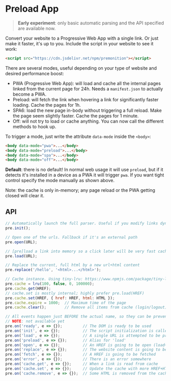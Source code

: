 # Preload App

> **Early experiment**: only basic automatic parsing and the API specified are available now.

Convert your website to a Progressive Web App with a single link. Or just make it faster, it's up to you. Include the script in your website to see it work:

```html
<script src="https://cdn.jsdelivr.net/npm/premonition"></script>
```

There are several modes, useful depending on your type of website and desired performance boost:

- PWA (Progressive Web App): will load and cache all the internal pages linked from the current page for 24h. Needs a `manifest.json` to actually become a PWA.
- Preload: will fetch the link when hovering a link for significantly faster loading. Cache the pages for 1h.
- SPA6: load the new page in-body without triggering a full reload. Make the page seem slightly faster. Cache the pages for 1 minute.
- Off: will not try to load or cache anything. You can now call the different methods to hook up.

To trigger a mode, just write the attribute `data-mode` inside the `<body>`:

```html
<body data-mode="pwa">...</body>
<body data-mode="preload">...</body>
<body data-mode="spa">...</body>
<body data-mode="off">...</body>
```

**Default**: there is no default! In normal web usage it will use `preload`, but if it detects it's installed in a device as a PWA it will trigger `pwa`. If you want tight control specify the mode manually as shown above.

Note: the cache is only in-memory; any page reload or the PWA getting closed will clear it.



## API

```js
// Automatically launch the full parser. Useful if you modify links dynamically
pre.init();

// Open one of the urls. Fallback if it's an external path
pre.open(URL);

// [pre]load a link into memory so a click later will be very fast cached
pre.load(URL);

// Replace the current, full html by a new url+html content
pre.replace('/hello', '<html>...</html>');

// Cache instance. Using tiny-lru: https://www.npmjs.com/package/tiny-lru
pre.cache = lru(100, false, 0, 100000);
pre.cache.get(HREF);
// cache.set is mostly internal; highly prefer pre.load(HREF)
pre.cache.set(HREF, { href: HREF, html: HTML });
pre.cache.expire = 1000;  // Maximum time of the page
pre.cache.clear();        // Remove all items from cache (login/logout)

// All events happen just BEFORE the actual name, so they can be prevented
// NOTE: not available yet
pre.on('ready', e => {});         // The DOM is ready to be used
pre.on('init', e => {});          // The script initialization is called
pre.on('load', e => {});          // A single URL is attempted to be preloaded
pre.on('preload', e => {});       // Alias for 'load'
pre.on('open', e => {});          // An HREF is going to be open (load+replace?)
pre.on('replace', e => {});       // The website content is going to be updated
pre.on('fetch', e => {});         // A HREF is going to be fetched
pre.on('error', e => {});         // There is an error somewhere
pre.on('cache.get', e => {});     // When a link is read from cache
pre.on('cache.set', e => {});     // Update the cache with more HREF+HTML
pre.on('cache.remove', e => {});  // Some HTML is removed from the cache
```
